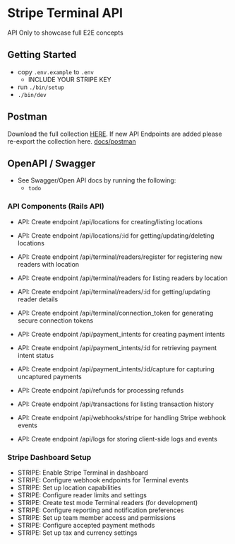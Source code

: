 # Stripe Terminal API

API Only to showcase full E2E concepts

## Getting Started

- copy `.env.example` to `.env`
  - INCLUDE YOUR STRIPE KEY
- run `./bin/setup`
- `./bin/dev`

## Postman

Download the full collection [HERE](docs/postman).
If new API Endpoints are added please re-export the collection here.
[docs/postman](./docs/postman/)

## OpenAPI / Swagger

- See Swagger/Open API docs by running the following:
  - `todo`

### API Components (Rails API)

- API: Create endpoint /api/locations for creating/listing locations
- API: Create endpoint /api/locations/:id for getting/updating/deleting locations

- API: Create endpoint /api/terminal/readers/register for registering new readers with location
- API: Create endpoint /api/terminal/readers for listing readers by location
- API: Create endpoint /api/terminal/readers/:id for getting/updating reader details
- API: Create endpoint /api/terminal/connection_token for generating secure connection tokens

- API: Create endpoint /api/payment_intents for creating payment intents
- API: Create endpoint /api/payment_intents/:id for retrieving payment intent status
- API: Create endpoint /api/payment_intents/:id/capture for capturing uncaptured payments

- API: Create endpoint /api/refunds for processing refunds
- API: Create endpoint /api/transactions for listing transaction history
- API: Create endpoint /api/webhooks/stripe for handling Stripe webhook events
- API: Create endpoint /api/logs for storing client-side logs and events

### Stripe Dashboard Setup

- STRIPE: Enable Stripe Terminal in dashboard
- STRIPE: Configure webhook endpoints for Terminal events
- STRIPE: Set up location capabilities
- STRIPE: Configure reader limits and settings
- STRIPE: Create test mode Terminal readers (for development)
- STRIPE: Configure reporting and notification preferences
- STRIPE: Set up team member access and permissions
- STRIPE: Configure accepted payment methods
- STRIPE: Set up tax and currency settings
